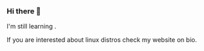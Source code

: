 ### Hi there 👋


I'm still learning .


If you are interested about linux distros check my website on bio.
